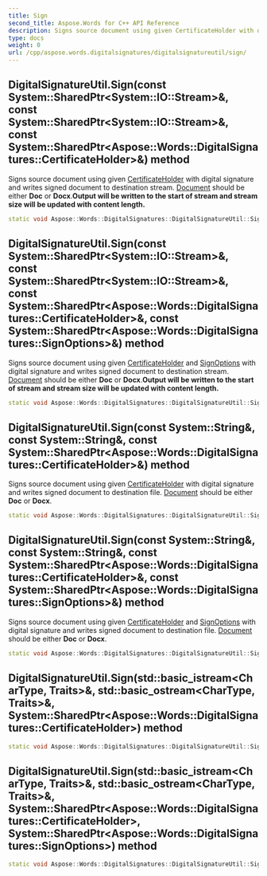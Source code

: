 ```yaml
---
title: Sign
second_title: Aspose.Words for C++ API Reference
description: Signs source document using given CertificateHolder with digital signature and writes signed document to destination stream. Document should be either Doc or Docx.Output will be written to the start of stream and stream size will be updated with content length.
type: docs
weight: 0
url: /cpp/aspose.words.digitalsignatures/digitalsignatureutil/sign/
---
```

## DigitalSignatureUtil.Sign(const System::SharedPtr\<System::IO::Stream\>\&, const System::SharedPtr\<System::IO::Stream\>\&, const System::SharedPtr\<Aspose::Words::DigitalSignatures::CertificateHolder\>\&) method


Signs source document using given [CertificateHolder](../certificateholder/) with digital signature and writes signed document to destination stream. [Document](../../aspose.words/document/) should be either **Doc** or **Docx**.**Output will be written to the start of stream and stream size will be updated with content length.**

```cpp
static void Aspose::Words::DigitalSignatures::DigitalSignatureUtil::Sign(const System::SharedPtr<System::IO::Stream> &srcStream, const System::SharedPtr<System::IO::Stream> &dstStream, const System::SharedPtr<Aspose::Words::DigitalSignatures::CertificateHolder> &certHolder)
```

## DigitalSignatureUtil.Sign(const System::SharedPtr\<System::IO::Stream\>\&, const System::SharedPtr\<System::IO::Stream\>\&, const System::SharedPtr\<Aspose::Words::DigitalSignatures::CertificateHolder\>\&, const System::SharedPtr\<Aspose::Words::DigitalSignatures::SignOptions\>\&) method


Signs source document using given [CertificateHolder](../certificateholder/) and [SignOptions](../signoptions/) with digital signature and writes signed document to destination stream. [Document](../../aspose.words/document/) should be either **Doc** or **Docx**.**Output will be written to the start of stream and stream size will be updated with content length.**

```cpp
static void Aspose::Words::DigitalSignatures::DigitalSignatureUtil::Sign(const System::SharedPtr<System::IO::Stream> &srcStream, const System::SharedPtr<System::IO::Stream> &dstStream, const System::SharedPtr<Aspose::Words::DigitalSignatures::CertificateHolder> &certHolder, const System::SharedPtr<Aspose::Words::DigitalSignatures::SignOptions> &signOptions)
```

## DigitalSignatureUtil.Sign(const System::String\&, const System::String\&, const System::SharedPtr\<Aspose::Words::DigitalSignatures::CertificateHolder\>\&) method


Signs source document using given [CertificateHolder](../certificateholder/) with digital signature and writes signed document to destination file. [Document](../../aspose.words/document/) should be either **Doc** or **Docx**.

```cpp
static void Aspose::Words::DigitalSignatures::DigitalSignatureUtil::Sign(const System::String &srcFileName, const System::String &dstFileName, const System::SharedPtr<Aspose::Words::DigitalSignatures::CertificateHolder> &certHolder)
```

## DigitalSignatureUtil.Sign(const System::String\&, const System::String\&, const System::SharedPtr\<Aspose::Words::DigitalSignatures::CertificateHolder\>\&, const System::SharedPtr\<Aspose::Words::DigitalSignatures::SignOptions\>\&) method


Signs source document using given [CertificateHolder](../certificateholder/) and [SignOptions](../signoptions/) with digital signature and writes signed document to destination file. [Document](../../aspose.words/document/) should be either **Doc** or **Docx**.

```cpp
static void Aspose::Words::DigitalSignatures::DigitalSignatureUtil::Sign(const System::String &srcFileName, const System::String &dstFileName, const System::SharedPtr<Aspose::Words::DigitalSignatures::CertificateHolder> &certHolder, const System::SharedPtr<Aspose::Words::DigitalSignatures::SignOptions> &signOptions)
```

## DigitalSignatureUtil.Sign(std::basic_istream\<CharType, Traits\>\&, std::basic_ostream\<CharType, Traits\>\&, System::SharedPtr\<Aspose::Words::DigitalSignatures::CertificateHolder\>) method




```cpp
static void Aspose::Words::DigitalSignatures::DigitalSignatureUtil::Sign(std::basic_istream<CharType, Traits> &srcStream, std::basic_ostream<CharType, Traits> &dstStream, System::SharedPtr<Aspose::Words::DigitalSignatures::CertificateHolder> certHolder)
```

## DigitalSignatureUtil.Sign(std::basic_istream\<CharType, Traits\>\&, std::basic_ostream\<CharType, Traits\>\&, System::SharedPtr\<Aspose::Words::DigitalSignatures::CertificateHolder\>, System::SharedPtr\<Aspose::Words::DigitalSignatures::SignOptions\>) method




```cpp
static void Aspose::Words::DigitalSignatures::DigitalSignatureUtil::Sign(std::basic_istream<CharType, Traits> &srcStream, std::basic_ostream<CharType, Traits> &dstStream, System::SharedPtr<Aspose::Words::DigitalSignatures::CertificateHolder> certHolder, System::SharedPtr<Aspose::Words::DigitalSignatures::SignOptions> signOptions)
```

